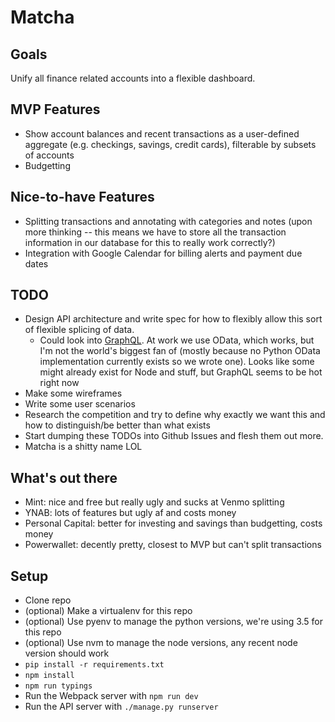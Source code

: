 # Matcha

## Goals
Unify all finance related accounts into a flexible dashboard.

## MVP Features
- Show account balances and recent transactions as a user-defined aggregate (e.g. checkings, savings, credit cards), filterable by subsets of accounts
- Budgetting

## Nice-to-have Features
- Splitting transactions and annotating with categories and notes (upon more thinking -- this means we have to store all the transaction information in our database for this to really work correctly?)
- Integration with Google Calendar for billing alerts and payment due dates

## TODO
- Design API architecture and write spec for how to flexibly allow this sort of flexible splicing of data.
  - Could look into [GraphQL](https://facebook.github.io/react/blog/2015/05/01/graphql-introduction.html).  At work we use OData, which works, but I'm not the world's biggest fan of (mostly because no Python OData implementation currently exists so we wrote one).  Looks like some might already exist for Node and stuff, but GraphQL seems to be hot right now
- Make some wireframes
- Write some user scenarios
- Research the competition and try to define why exactly we want this and how to distinguish/be better than what exists
- Start dumping these TODOs into Github Issues and flesh them out more.
- Matcha is a shitty name LOL

## What's out there
- Mint: nice and free but really ugly and sucks at Venmo splitting
- YNAB: lots of features but ugly af and costs money
- Personal Capital: better for investing and savings than budgetting, costs money
- Powerwallet: decently pretty, closest to MVP but can't split transactions

## Setup
- Clone repo
- (optional) Make a virtualenv for this repo
- (optional) Use pyenv to manage the python versions, we're using 3.5 for this repo
- (optional) Use nvm to manage the node versions, any recent node version should work
- `pip install -r requirements.txt`
- `npm install`
- `npm run typings`
- Run the Webpack server with `npm run dev`
- Run the API server with `./manage.py runserver`
